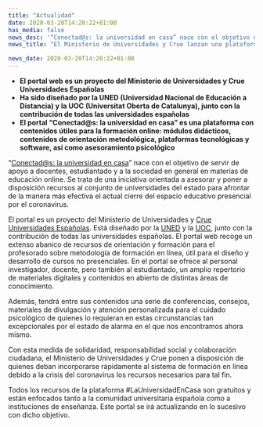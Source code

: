 ```yaml
---
title: "Actualidad"
date: 2020-03-20T14:20:22+01:00
has_media: false
news_desc: '“Conectad@s: la universidad en casa” nace con el objetivo de servir de apoyo a docentes, estudiantado y a la sociedad en general en materias de educación online. Se trata de una iniciativa orientada a asesorar y poner a disposición recursos al conjunto de universidades del estado para afrontar de la manera más efectiva el actual cierre del espacio educativo presencial por el coronavirus'
news_title: "El Ministerio de Universidades y Crue lanzan una plataforma para apoyar la transición de las enseñanzas presenciales a las enseñanzas online en las universidades del estado español"

news_date: 2020-03-20T14:20:22+01:00
---
```

<ul>
<li><b>El portal web es un proyecto del Ministerio de Universidades y Crue Universidades Españolas</b></li>
<li><b>Ha sido diseñado por la UNED (Universidad Nacional de Educación a Distancia) y la UOC (Universitat Oberta de Catalunya), junto con la contribución de todas las universidades españolas</b></li>
<li><b>El portal “Conectad@s: la universidad en casa” es una plataforma con contenidos útiles para la formación online: módulos didácticos, contenidos de orientación metodológica, plataformas tecnológicas y software, así como asesoramiento psicológico</b></li>
</ul>
<p>“<a title=" &quot;Ir a 'Conectados: la universidad en casa', en ventana nueva&quot;" href="https://www.uned.es/universidad/inicio/uned_uoc_solidaria.html" target="_blank" rel="noopener">Conectad@s: la universidad en casa</a>” nace con el objetivo de servir de apoyo a docentes, estudiantado y a la sociedad en general en materias de educación online. Se trata de una iniciativa orientada a asesorar y poner a disposición recursos al conjunto de universidades del estado para afrontar de la manera más efectiva el actual cierre del espacio educativo presencial por el coronavirus.</p>
<p>El portal es un proyecto del Ministerio de Universidades y<span>&nbsp;</span><a title="&quot;Ir a 'Crue Universidades Españolas', en ventana nueva&quot;" href="http://www.crue.org/SitePages/Inicio.aspx" target="_blank" rel="noopener">Crue Universidades Españolas</a>. Está diseñado por la<span>&nbsp;</span><a title="&quot;Ir a 'UNED', en ventana nueva&quot;" href="https://www.universidades.gob.es/portal/site/universidades/menuitem.43f867cc076c14d185cacc2c026041a0/%22Ir%20a%20'Crue%20Universidades%20Espa%C3%B1olas',%20en%20ventana%20nueva%22" target="_blank" rel="noopener">UNED</a><span>&nbsp;</span>y la<span>&nbsp;</span><a title=" &quot;Ir a 'UOC', en ventana nueva&quot;" href="https://www.uoc.edu/portal/es/index.html" target="_blank" rel="noopener">UOC</a>, junto con la contribución de todas las universidades españolas. El portal web recoge un extenso abanico de recursos de orientación y formación para el profesorado sobre metodología de formación en línea, útil para el diseño y desarrollo de cursos no presenciales. En el portal se ofrece al personal investigador, docente, pero también al estudiantado, un amplio repertorio de materiales digitales y contenidos en abierto de distintas áreas de conocimiento.</p>
<p>Además, tendrá entre sus contenidos una serie de conferencias, consejos, materiales de divulgación y atención personalizada para el cuidado psicológico de quienes lo requieran en estas circunstancias tan excepcionales por el estado de alarma en el que nos encontramos ahora mismo.</p>
<p>Con esta medida de solidaridad, responsabilidad social y colaboración ciudadana, el Ministerio de Universidades y Crue ponen a disposición de quienes deban incorporarse rápidamente al sistema de formación en línea debido a la crisis del coronavirus los recursos necesarios para tal fin.</p>
<p>Todos los recursos de la plataforma #LaUniversidadEnCasa son gratuitos y están enfocados tanto a la comunidad universitaria española como a instituciones de enseñanza. Este portal se irá actualizando en lo sucesivo con dicho objetivo.</p>